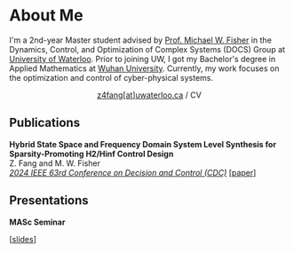 # About Me
I'm a 2nd-year Master student advised by <a href="https://michaelwfisher.github.io/">Prof. Michael W. Fisher</a> in the Dynamics, Control, and Optimization 
of Complex Systems (DOCS) Group at <a href="https://uwaterloo.ca/">University of Waterloo</a>. 
Prior to joining UW, I got my Bachelor's degree in Applied Mathematics at <a href="https://en.whu.edu.cn/">Wuhan University</a>. 
Currently, my work focuses on the optimization and control of cyber-physical systems.

<div align="center">
<a href="mailto:z4fang@uwaterloo.ca">z4fang[at]uwaterloo.ca</a> / CV
</div>

## Publications
<b>Hybrid State Space and Frequency Domain System Level Synthesis for Sparsity-Promoting H2/Hinf Control Design</b>  
Z. Fang and M. W. Fisher  
<a href="https://cdc2024.ieeecss.org/"><i>2024 IEEE 63rd Conference on Decision and Control (CDC)</i></a> [<a href="https://JohnFangZ.github.io/file/24CDC.pdf">paper</a>]

## Presentations
<b>MASc Seminar</b>

[<a href="https://JohnFangZ.github.io/file/MASc_Seminar.pdf">slides</a>]


<!--
## Build
```bash
yarn run build
```
Static website will be generated at `profile/public`.

-->
